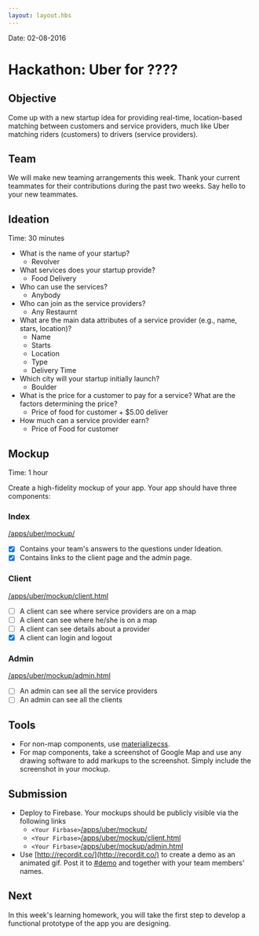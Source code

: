 ```yaml
---
layout: layout.hbs
---
```


Date: 02-08-2016

# Hackathon: Uber for ????

## Objective

Come up with a new startup idea for providing real-time, location-based matching
between customers and service providers, much like Uber matching riders
(customers) to drivers (service providers).

## Team

We will make new teaming arrangements this week. Thank your current teammates
for their contributions during the past two weeks.  Say hello to your new teammates.

## Ideation

Time: 30 minutes

* What is the name of your startup?
	* Revolver
* What services does your startup provide?
	* Food Delivery
* Who can use the services?
	* Anybody	 
* Who can join as the service providers?
	* Any Restaurnt  
* What are the main data attributes of a service 
provider (e.g., name, stars, location)?
	* Name
	* Starts
	* Location
	* Type
	* Delivery Time
* Which city will your startup initially launch?
	* Boulder	 
* What is the price for a customer to pay for a service? What are the factors determining the price?
	* Price of food for customer + $5.00 deliver 
* How much can a service provider earn?
	* Price of Food for customer

## Mockup

Time: 1 hour

Create a high-fidelity mockup of your app. Your app should have three components:

### Index

[/apps/uber/mockup/](/apps/uber/mockup/index.html)

* [X] Contains your team's answers to the questions under Ideation.
* [X] Contains links to the client page and the admin page.

### Client

[/apps/uber/mockup/client.html](/apps/uber/mockup/client.html)

* [ ] A client can see where service providers are on a map
* [ ] A client can see where he/she is on a map
* [ ] A client can see details about a provider
* [X] A client can login and logout

### Admin

[/apps/uber/mockup/admin.html](/apps/uber/mockup/admin.html)

* [ ] An admin can see all the service providers
* [ ] An admin can see all the clients

## Tools
* For non-map components, use [materializecss](http://materializecss.com/).
* For map components, take a screenshot of Google Map and use any drawing
software to add markups to the screenshot. Simply include the screenshot in your mockup.

## Submission

* Deploy to Firebase. Your mockups should be publicly visible via the following
links
  * `<Your Firbase>`[/apps/uber/mockup/](/apps/uber/mockup/index.html)
  * `<Your Firbase>`[/apps/uber/mockup/client.html](/apps/uber/mockup/client.html)
  * `<Your Firbase>`[/apps/uber/mockup/admin.html](/apps/uber/mockup/admin.html)
* Use [http://recordit.co/](http://recordit.co/) to create a demo as an animated
gif. Post it to [#demo](https://ucdd2016.slack.com/messages/demo/) and together
with your team members' names.

## Next

In this week's learning homework, you will take the first step to develop
a functional prototype of the app you are designing.
